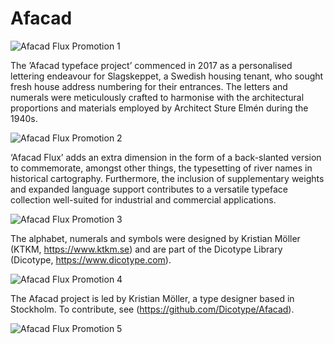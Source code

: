 # Afacad
![Afacad Flux Promotion 1](https://github.com/Dicotype/Afacad/blob/main/documents/afacad_01_artwork.png)

The ’Afacad typeface project’ commenced in 2017 as a personalised lettering endeavour for Slagskeppet, a Swedish housing tenant, who sought fresh house address numbering for their entrances. The letters and numerals were meticulously crafted to harmonise with the architectural proportions and materials employed by Architect Sture Elmén during the 1940s.

![Afacad Flux Promotion 2](https://github.com/Dicotype/Afacad/blob/main/documents/afacad_flux_02_artwork.png)

‘Afacad Flux’ adds an extra dimension in the form of a back-slanted version to commemorate, amongst other things, the typesetting of river names in historical cartography. Furthermore, the inclusion of supplementary weights and expanded language support contributes to a versatile typeface collection well-suited for industrial and commercial applications.

![Afacad Flux Promotion 3](https://github.com/Dicotype/Afacad/blob/main/documents/afacad_03_artwork.png)

The alphabet, numerals and symbols were designed by Kristian Möller (KTKM, https://www.ktkm.se) and are part of the Dicotype Library (Dicotype, https://www.dicotype.com).

![Afacad Flux Promotion 4](https://github.com/Dicotype/Afacad/blob/main/documents/afacad_04_artwork.png)

The Afacad project is led by Kristian Möller, a type designer based in Stockholm. To contribute, see (https://github.com/Dicotype/Afacad).

![Afacad Flux Promotion 5](https://github.com/Dicotype/Afacad/blob/main/documents/afacad_flux_05_artwork.png)



